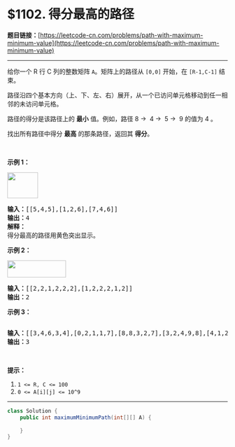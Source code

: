 # $1102. 得分最高的路径

**题目链接：**[https://leetcode-cn.com/problems/path-with-maximum-minimum-value](https://leetcode-cn.com/problems/path-with-maximum-minimum-value)

---

<div class="content__1Y2H">
 <div class="notranslate">
  <p>给你一个 R 行 C 列的整数矩阵&nbsp;<code>A</code>。矩阵上的路径从&nbsp;<code>[0,0]</code>&nbsp;开始，在&nbsp;<code>[R-1,C-1]</code>&nbsp;结束。</p> 
  <p>路径沿四个基本方向（上、下、左、右）展开，从一个已访问单元格移动到任一相邻的未访问单元格。</p> 
  <p>路径的得分是该路径上的 <strong>最小</strong> 值。例如，路径 8 →&nbsp; 4 →&nbsp; 5 →&nbsp; 9 的值为 4 。</p> 
  <p>找出所有路径中得分 <strong>最高</strong> 的那条路径，返回其&nbsp;<strong>得分</strong>。</p> 
  <p>&nbsp;</p> 
  <p><strong>示例 1：</strong></p> 
  <p><strong><img style="height: 59px; width: 70px;" src="/aliyun-lc-upload/uploads/2019/06/27/1313_ex1.jpeg" alt=""></strong></p> 
  <pre class="language-text"><strong>输入：</strong>[[5,4,5],[1,2,6],[7,4,6]]
<strong>输出：</strong>4
<strong>解释： </strong>
得分最高的路径用黄色突出显示。 
</pre> 
  <p><strong>示例 2：</strong></p> 
  <p><strong><img style="height: 39px; width: 134px;" src="/aliyun-lc-upload/uploads/2019/06/27/1313_ex2.jpeg" alt=""></strong></p> 
  <pre class="language-text"><strong>输入：</strong>[[2,2,1,2,2,2],[1,2,2,2,1,2]]
<strong>输出：</strong>2</pre> 
  <p><strong>示例 3：</strong></p> 
  <p><strong><img src="/aliyun-lc-upload/uploads/2019/06/27/1313_ex3.jpeg" alt=""></strong></p> 
  <pre class="language-text"><strong>输入：</strong>[[3,4,6,3,4],[0,2,1,1,7],[8,8,3,2,7],[3,2,4,9,8],[4,1,2,0,0],[4,6,5,4,3]]
<strong>输出：</strong>3</pre> 
  <p>&nbsp;</p> 
  <p><strong>提示：</strong></p> 
  <ol> 
   <li><code>1 &lt;= R, C&nbsp;&lt;= 100</code></li> 
   <li><code>0 &lt;= A[i][j] &lt;= 10^9</code></li> 
  </ol> 
 </div>
</div>

---

```java
class Solution {
    public int maximumMinimumPath(int[][] A) {
        
    }
}
```